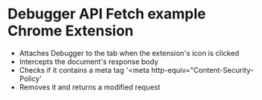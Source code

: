 # Debugger API Fetch example Chrome Extension

- Attaches Debugger to the tab when the extension's icon is clicked
- Intercepts the document's response body
- Checks if it contains a meta tag '<meta http-equiv="Content-Security-Policy' 
- Removes it and returns a modified request

